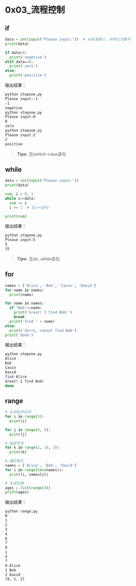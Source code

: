 # 0x03_流程控制

## if

```python
data = int(input("Please input:"))  # 从标准输入，并转化为数字
print(data)

if data<0:
  print('negetive')
elif data==0:
  print('zero')
else:
  print('positive')
```

输出结果：  
```bash
python stepone.py
Please input:-1
-1
negetive
python stepone.py
Please input:0
0
zero
python stepone.py
Please input:2
2
positive
```

> **Tips:** 无switch-case语句

## while

```python
data = int(input("Please input:"))
print(data)

sum, i = 0, 1
while i<=data:
  sum += i
  i += 1  # 无i++语句

print(sum)
```

输出结果：  
```bash
python stepone.py
Please input:5
5
15
```

> **Tips:** 无do..while语句

## for

```python
names = ['Alice', 'Bob', 'Cavin', 'David']
for name in names:
  print(name)

for name in names:
  if 'Bob'==name:
    print('Great! I find Bob!')
    break
  print('find ' + name)
else:
  print('Sorry, cannot find Bob')
print('done')
```

输出结果：  
```bash
python stepone.py
Alice
Bob
Cavin
David
find Alice
Great! I find Bob!
done
```

## range

```python
# 左闭右开区间
for i in range(5):
  print(i)

for j in range(6, 9):
  print(j)

# 指定步长
for k in range(1, 10, 3):
  print(k)

# 遍历索引
names = ['Alice', 'Bob', 'David']
for i in range(len(names)):
  print(i, names[i])

# 生成列表
ages = list(range(3))
print(ages)
```

输出结果：  
```bash
python range.py
0
1
2
3
4
6
7
8
1
4
7
0 Alice
1 Bob
2 David
[0, 1, 2]
```
